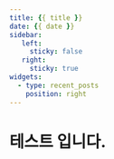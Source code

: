 ```yaml
---
title: {{ title }}
date: {{ date }}
sidebar:
   left:
     sticky: false 
   right:
     sticky: true
widgets:
  - type: recent_posts
    position: right
---
```

테스트 입니다.
=============